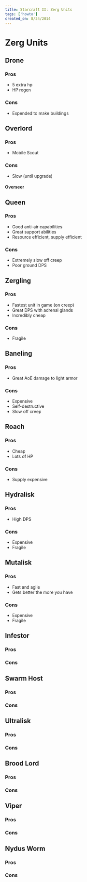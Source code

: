 ```yaml
---
title: Starcraft II: Zerg Units
tags: ['howto']
created_on: 8/24/2014
---
```


# Zerg Units

## Drone

### Pros
* 5 extra hp
* HP regen

### Cons
* Expended to make buildings

## Overlord

### Pros
* Mobile Scout

### Cons
* Slow (until upgrade)

#### Overseer

## Queen

### Pros
* Good anti-air capabilities
* Great support abilities
* Resource efficient, supply efficient

### Cons
* Extremely slow off creep
* Poor ground DPS

## Zergling

### Pros
* Fastest unit in game (on creep)
* Great DPS with adrenal glands
* Incredibly cheap

### Cons
* Fragile

## Baneling

### Pros
* Great AoE damage to light armor

### Cons
* Expensive
* Self-destructive
* Slow off creep

## Roach

### Pros
* Cheap
* Lots of HP

### Cons
* Supply expensive

## Hydralisk

### Pros
* High DPS

### Cons
* Expensive
* Fragile

## Mutalisk

### Pros
* Fast and agile
* Gets better the more you have

### Cons
* Expensive
* Fragile

## Infestor

### Pros

### Cons

## Swarm Host

### Pros

### Cons

## Ultralisk

### Pros

### Cons

## Brood Lord

### Pros

### Cons

## Viper

### Pros

### Cons

## Nydus Worm

### Pros

### Cons
